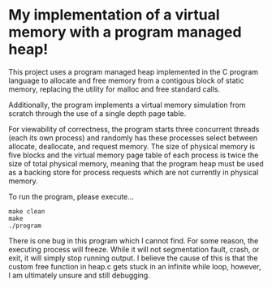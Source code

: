 # My implementation of a virtual memory with a program managed heap!

This project uses a program managed heap implemented in the C program language to allocate and free memory from a contigous block of static memory, replacing the utility for malloc and free standard calls.

Additionally, the program implements a virtual memory simulation from scratch through the use of a single depth page table. 

For viewability of correctness, the program starts three concurrent threads (each its own process) and randomly has these processes select between allocate, deallocate, and request memory. The size of physical memory is five blocks and the virtual memory page table of each process is twice the size of total physical memory, meaning that the program heap must be used as a backing store for process requests which are not currently in physical memory.


To run the program, please execute...

```
make clean
make
./program
```

There is one bug in this program which I cannot find. For some reason, the executing process will freeze. While it will not segmentation fault, crash, or exit, it will simply stop running output. I believe the cause of this is that the custom free function in heap.c gets stuck in an infinite while loop, however, I am ultimately unsure and still debugging.

